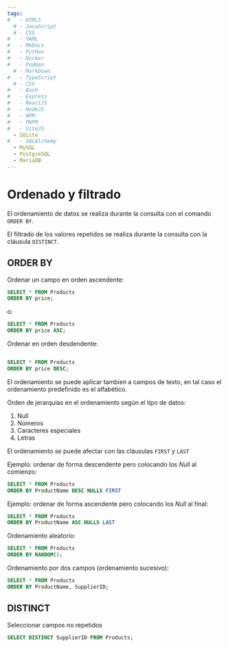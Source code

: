 ```yaml
---
tags:
#   - HTML5
  # - JavaScript
  # - CSS
#   - YAML
#   - MkDocs
#   - Python
#   - Docker
#   - Podman
  # - MarkDown
#   - TypeScript
  # - CSV
#   - Bash
#   - Express
#   - ReactJS
#   - NodeJS
#   - NPM
#   - PNPM
#   - ViteJS
  - SQLite
#   - SQLAlchemy
  - MySQL
  - PostgreSQL
  - MariaDB
---
```


# Ordenado y filtrado

El ordenamiento de datos se realiza durante la consulta con el comando `ORDER BY`.


El filtrado de los valores repetidos se realiza durante la consulta con la cláusula `DISTINCT`.


## ORDER BY

Ordenar un campo en orden ascendente:
```sql
SELECT * FROM Products
ORDER BY price;
```
o:
```sql
SELECT * FROM Products
ORDER BY price ASC;
```
Ordenar en orden desdendente:
```sql

SELECT * FROM Products
ORDER BY price DESC;
```
El ordenamiento se puede aplicar tambien a campos de texto, en tal caso el ordenamiento predefinido es el alfabético.

Orden de jerarquías en el ordenamiento según el tipo de datos:

1. Null
2. Números
3. Caracteres especiales
4. Letras


El ordenamiento se puede afectar con las cláusulas `FIRST` y `LAST` 

Ejemplo: ordenar de forma descendente pero colocando los *Null* al comienzo:
```sql
SELECT * FROM Products
ORDER BY ProductName DESC NULLS FIRST
```

Ejemplo: ordenar de forma ascendente pero colocando los *Null* al final:
```sql
SELECT * FROM Products
ORDER BY ProductName ASC NULLS LAST
```
Ordenamiento aleatorio:
```sql
SELECT * FROM Products
ORDER BY RANDOM();
```
Ordenamiento por dos campos (ordenamiento sucesivo):
```sql
SELECT * FROM Products
ORDER BY ProductName, SupplierID;
```



## DISTINCT


Seleccionar campos no repetidos
```sql
SELECT DISTINCT SupplierID FROM Products;
```



